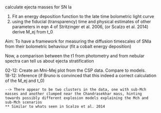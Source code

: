 calculate ejecta masses for SN Ia

1. Fit an energy deposition function to the late time bolometric light curve
2. using the fiducial (transparency) time and physical estimates of other parameters in eqn 4 of Stritzinger et al. 2006, (or Scalzo et al. 2014) derive M_ej from t_0

Aim: To have a framework for measuring the diffusion timescales of SNIa from their bolometric behaviour (fit a cobalt energy deposition)

Now, a comparison between the t1 from photometry and from nebular spectra can tell us about ejecta stratification

02-12:
	Create an Mni-Mej plot from the CSP data. Compare to models. 	
18-12:
	Inference (if Bruno is convinced that this indeed a correct calculation of the M_ej and t_0)

	--> There appear to be two clusters in the data, one with sub-Mch masses and another clumped near the Chandrasekhar mass, hinting towards possibly different explosion models explaining the Mch and sub-Mch scenarios
	** Similar to whats seen in Scalzo et al. 2014
